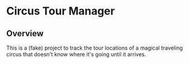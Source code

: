 # Circus Tour Manager

## Overview
This is a (fake) project to track the tour locations of a magical traveling circus that doesn't know where it's going until it arrives.
